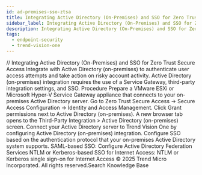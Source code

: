 ```yaml
---
id: ad-premises-sso-ztsa
title: Integrating Active Directory (On-Premises) and SSO for Zero Trust Secure Access
sidebar_label: Integrating Active Directory (On-Premises) and SSO for Zero Trust Secure Access
description: Integrating Active Directory (On-Premises) and SSO for Zero Trust Secure Access
tags:
  - endpoint-security
  - trend-vision-one
---
```


/*<![CDATA[*/ $('#title').html($('meta[name=map-description]').attr('content')); /*]]>*/ Integrating Active Directory (On-Premises) and SSO for Zero Trust Secure Access Integrate with Active Directory (on-premises) to authenticate user access attempts and take action on risky account activity. Active Directory (on-premises) integration requires the use of a Service Gateway, third-party integration settings, and SSO. Procedure Prepare a VMware ESXi or Microsoft Hyper-V Service Gateway appliance that connects to your on-premises Active Directory server. Go to Zero Trust Secure Access → Secure Access Configuration → Identity and Access Management. Click Grant permissions next to Active Directory (on-premises). A new browser tab opens to the Third-Party Integration > Active Directory (on-premises) screen. Connect your Active Directory server to Trend Vision One by configuring Active Directory (on-premises) integration. Configure SSO based on the authentication protocol that your on-premises Active Directory system supports. SAML-based SSO: Configure Active Directory Federation Services NTLM or Kerberos-based SSO for Internet Access: NTLM or Kerberos single sign-on for Internet Access © 2025 Trend Micro Incorporated. All rights reserved.Search Knowledge Base